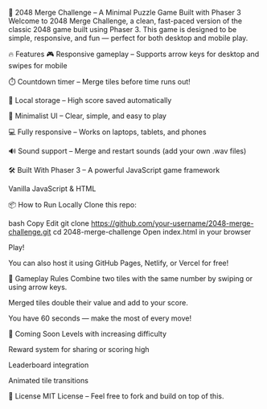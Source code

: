 🧩 2048 Merge Challenge – A Minimal Puzzle Game Built with Phaser 3
Welcome to 2048 Merge Challenge, a clean, fast-paced version of the classic 2048 game built using Phaser 3. This game is designed to be simple, responsive, and fun — perfect for both desktop and mobile play.

🔥 Features
🎮 Responsive gameplay – Supports arrow keys for desktop and swipes for mobile

⏱️ Countdown timer – Merge tiles before time runs out!

💾 Local storage – High score saved automatically

🧠 Minimalist UI – Clear, simple, and easy to play

💻 Fully responsive – Works on laptops, tablets, and phones

🔊 Sound support – Merge and restart sounds (add your own .wav files)

🛠️ Built With
Phaser 3 – A powerful JavaScript game framework

Vanilla JavaScript & HTML

📦 How to Run Locally
Clone this repo:

bash
Copy
Edit
git clone https://github.com/your-username/2048-merge-challenge.git
cd 2048-merge-challenge
Open index.html in your browser

Play!

You can also host it using GitHub Pages, Netlify, or Vercel for free!

🧠 Gameplay Rules
Combine two tiles with the same number by swiping or using arrow keys.

Merged tiles double their value and add to your score.

You have 60 seconds — make the most of every move!

🚀 Coming Soon
Levels with increasing difficulty

Reward system for sharing or scoring high

Leaderboard integration

Animated tile transitions

📄 License
MIT License – Feel free to fork and build on top of this.